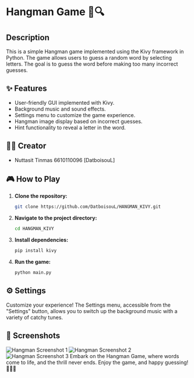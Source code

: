 # Hangman Game 🎩🔍

## Description

This is a simple Hangman game implemented using the Kivy framework in Python. The game allows users to guess a random word by selecting letters. The goal is to guess the word before making too many incorrect guesses.

## ✨ Features

- User-friendly GUI implemented with Kivy.
- Background music and sound effects.
- Settings menu to customize the game experience.
- Hangman image display based on incorrect guesses.
- Hint functionality to reveal a letter in the word.

## 🧑‍💻 Creator

- Nuttasit Tinmas 6610110096 [DatboisouL]

## 🎮 How to Play

1. **Clone the repository:**

    ```bash
    git clone https://github.com/DatboisouL/HANGMAN_KIVY.git
    ```

2. **Navigate to the project directory:**

    ```bash
    cd HANGMAN_KIVY
    ```

3. **Install dependencies:**

    ```bash
    pip install kivy
    ```

4. **Run the game:**

    ```bash
    python main.py
    ```

## ⚙️ Settings

Customize your experience! The Settings menu, accessible from the "Settings" button, allows you to switch up the background music with a variety of catchy tunes.

## 📸 Screenshots

![Hangman Screenshot 1](https://cdn.discordapp.com/attachments/930827858392281121/1195383795986223164/Screenshot-1.png?ex=65b3caea&is=65a155ea&hm=115905838d89ed5b44388d5c8474613796c011f223677fe7c6e05d4e5ca89886&)
![Hangman Screenshot 2](https://cdn.discordapp.com/attachments/930827858392281121/1195383796489535578/Screenshot-2.png?ex=65b3caea&is=65a155ea&hm=da38a0f52b5b0bb74c825fba5a69c7c75c2f6ef9170a5ab9cbff03f4c052ff5a&)
![Hangman Screenshot 3](https://cdn.discordapp.com/attachments/930827858392281121/1195383796980260974/Screenshot-3.png?ex=65b3caea&is=65a155ea&hm=bd2eb0a46a9a661b407e2e8d68446bf250ff7f436d27989af4cf6503cd46ae49&)
Embark on the Hangman Game, where words come to life, and the thrill never ends. Enjoy the game, and happy guessing! 🌟🎩🎉